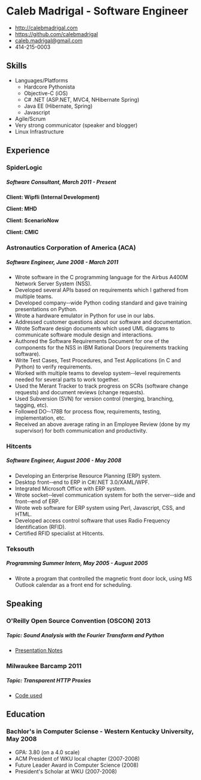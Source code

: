 # Caleb Madrigal - Software Engineer

* <http://calebmadrigal.com>
* <https://github.com/calebmadrigal>
* <caleb.madrigal@gmail.com>
* 414-215-0003

## Skills

* Languages/Platforms
    - Hardcore Pythonista
    - Objective-C (iOS)
    - C# .NET (ASP.NET, MVC4, NHibernate Spring)
    - Java EE (Hibernate, Spring)
    - Javascript
* Agile/Scrum
* Very strong communicator (speaker and blogger)
* Linux Infrastructure

## Experience

### SpiderLogic
##### Software Consultant, *March 2011 - Present*

**Client: Wipfli (Internal Development)**

**Client: MHD**

**Client: ScenarioNow**

**Client: CMIC**

### Astronautics Corporation of America (ACA)
##### Software Engineer, *June 2008 - March 2011*

* Wrote software in the C programming language for the Airbus A400M Network Server System (NSS).
* Developed several APIs based on requirements which I gathered from multiple teams.
* Developed company-­‐wide Python coding standard and gave training presentations on Python.
* Wrote a hardware emulator in Python for use in our labs.
* Addressed customer questions about our software and documentation.
* Wrote Software design documents which used UML diagrams to communicate software module design and interactions.
* Authored the Software Requirements Document for one of the components for the NSS in IBM Rational Doors (requirements tracking software).
* Write Test Cases, Test Procedures, and Test Applications (in C and Python) to verify requirements.
* Worked with multiple teams to develop system-­‐level requirements needed for several parts to
work together.
* Used the Merant Tracker to track progress on SCRs (software change requests) and document reviews (change requests).
* Used Subversion (SVN) for version control (merging, branching, tagging, etc).
* Followed DO-­‐178B for process flow, requirements, testing, implementation, etc.
* Received an above average rating in an Employee Review (done by my supervisor) for both communication and productivity.

### Hitcents
##### Software Engineer, *August 2006 - May 2008*

* Developing an Enterprise Resource Planning (ERP) system.
* Desktop front-­‐end to ERP in C#/.NET 3.0/XAML/WPF.
* Integrated Microsoft Office with ERP system.
* Wrote socket-­‐level communication system for both the server-­‐side and front-­‐end of ERP.
* Wrote web software for ERP system using Perl, Javascript, CSS, and HTML.
* Developed access control software that uses Radio Frequency Identification (RFID).
* Certified RFID specialist at Hitcents.

### Teksouth
##### Programming Summer Intern, *May 2005 - August 2005*

* Wrote a program that controlled the magnetic front door lock, using MS Outlook calendar as a front end for scheduling.

## Speaking

### O'Reilly Open Source Convention (OSCON) 2013
##### Topic: Sound Analysis with the Fourier Transform and Python
* [Presentation Notes](https://github.com/calebmadrigal/FourierTalkOSCON)

### Milwaukee Barcamp 2011
##### Topic: Transparent HTTP Proxies
* [Code used](https://github.com/calebmadrigal/PythonScripts/blob/master/networking/httpproxyserver.py)


## Education

### Bachlor's in Computer Sciense - Western Kentucky University, May 2008

* GPA: 3.80 (on a 4.0 scale)
* ACM President of WKU local chapter (2007-2008)
* Future Leader Award in Computer Science (2008)
* President's Scholar at WKU (2007-2008)



